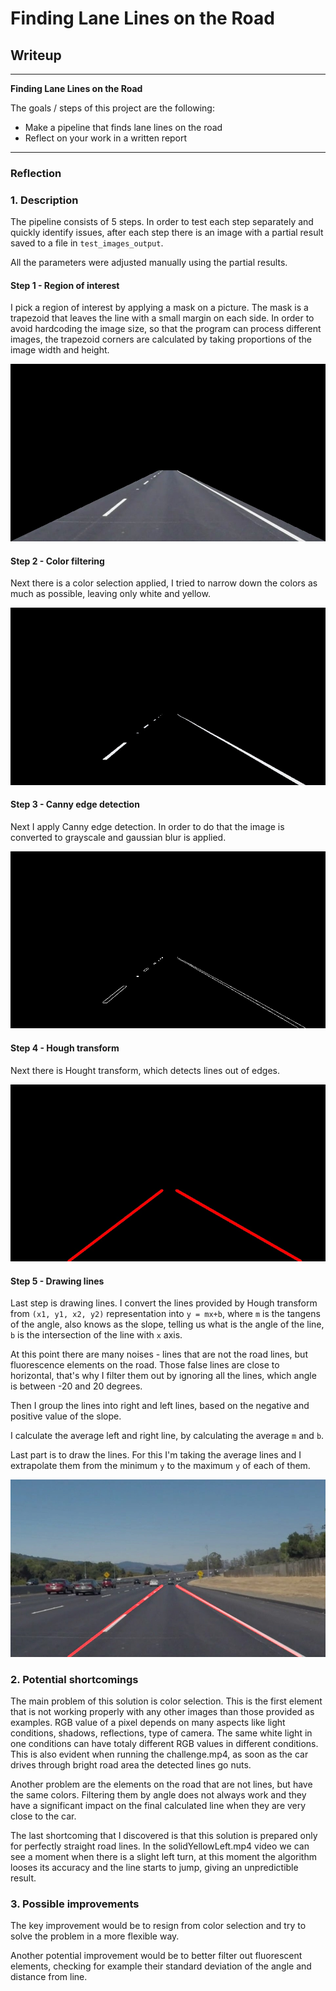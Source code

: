 # **Finding Lane Lines on the Road** 

## Writeup

---

**Finding Lane Lines on the Road**

The goals / steps of this project are the following:

* Make a pipeline that finds lane lines on the road
* Reflect on your work in a written report


[//]: # (Image References)

[image1]: ./writeup_images/a_solidWhiteCurve.jpg "Mask"
[image2]: ./writeup_images/b_solidWhiteCurve.jpg "Color filter"
[image3]: ./writeup_images/c_solidWhiteCurve.jpg "Edges"
[image4]: ./writeup_images/d_solidWhiteCurve.jpg "Lines"
[image5]: ./writeup_images/solidWhiteCurve.jpg "Result"

---

### Reflection


### 1. Description

The pipeline consists of 5 steps. In order to test each step separately and quickly identify issues, after each step there is an image with a partial result saved to a file in `test_images_output`.

All the parameters were adjusted manually using the partial results.

#### Step 1 - Region of interest

I pick a region of interest by applying a mask on a picture. The mask is a trapezoid that leaves the line with a small margin on each side.
In order to avoid hardcoding the image size, so that the program can process different images, the trapezoid corners are calculated by taking 
proportions of the image width and height.

![Mask][image1]

#### Step 2 - Color filtering

Next there is a color selection applied, I tried to narrow down the colors as much as possible, leaving only white and yellow.

![Color filter][image2]

#### Step 3 - Canny edge detection

Next I apply Canny edge detection. In order to do that the image is converted to grayscale and gaussian blur is applied.

![Edges][image3]

#### Step 4 - Hough transform

Next there is Hought transform, which detects lines out of edges.

![Lines][image4]

#### Step 5 - Drawing lines

Last step is drawing lines. I convert the lines provided by Hough transform from `(x1, y1, x2, y2)` representation into `y = mx+b`, where `m` is the tangens of the angle, also knows as the slope, telling us what is the angle
of the line, `b`  is the intersection of the line with `x` axis.

At this point there are many noises - lines that are not the road lines, but fluorescence elements on the road. Those false lines are close to horizontal, that's why I filter them out by 
ignoring all the lines, which angle is between -20 and 20 degrees.

Then I group the lines into right and left lines, based on the negative and positive value of the slope.

I calculate the average left and right line, by calculating the average `m` and `b`.

Last part is to draw the lines. For this I'm taking the average lines and I extrapolate them from the minimum `y` to the maximum `y` of each of them.

![Result][image5]


### 2. Potential shortcomings

The main problem of this solution is color selection. This is the first element that is not working properly with any other images than those provided as examples.
RGB value of a pixel depends on many aspects like light conditions, shadows, reflections, type of camera. The same white light in one conditions can have totaly different RGB
values in different conditions. This is also evident when running the challenge.mp4, as soon as the car drives through bright road area the detected lines go nuts.

Another problem are the elements on the road that are not lines, but have the same colors. Filtering them by angle does not always work and they have a significant impact
on the final calculated line when they are very close to the car.

The last shortcoming that I discovered is that this solution is prepared only for perfectly straight road lines. In the solidYellowLeft.mp4 video we can see a moment when there
is a slight left turn, at this moment the algorithm looses its accuracy and the line starts to jump, giving an unpredictible result.


### 3. Possible improvements

The key improvement would be to resign from color selection and try to solve the problem in a more flexible way.

Another potential improvement would be to better filter out fluorescent elements, checking for example their standard deviation of the angle and distance from line.
